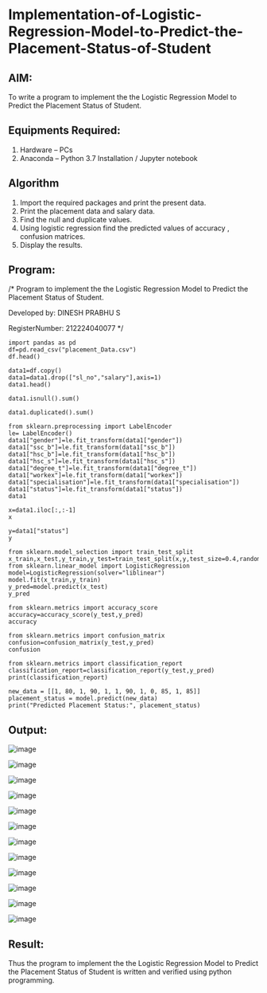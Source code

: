 # Implementation-of-Logistic-Regression-Model-to-Predict-the-Placement-Status-of-Student

## AIM:
To write a program to implement the the Logistic Regression Model to Predict the Placement Status of Student.

## Equipments Required:
1. Hardware – PCs
2. Anaconda – Python 3.7 Installation / Jupyter notebook

## Algorithm
1. Import the required packages and print the present data.
2. Print the placement data and salary data.
3. Find the null and duplicate values.
4. Using logistic regression find the predicted values of accuracy , confusion matrices.
5. Display the results. 

## Program:
/*
Program to implement the the Logistic Regression Model to Predict the Placement Status of Student.

Developed by: DINESH PRABHU S

RegisterNumber: 212224040077
*/
```
import pandas as pd
df=pd.read_csv("placement_Data.csv")
df.head()

data1=df.copy()
data1=data1.drop(["sl_no","salary"],axis=1)
data1.head()

data1.isnull().sum()

data1.duplicated().sum()

from sklearn.preprocessing import LabelEncoder
le= LabelEncoder()
data1["gender"]=le.fit_transform(data1["gender"])
data1["ssc_b"]=le.fit_transform(data1["ssc_b"])
data1["hsc_b"]=le.fit_transform(data1["hsc_b"])
data1["hsc_s"]=le.fit_transform(data1["hsc_s"])
data1["degree_t"]=le.fit_transform(data1["degree_t"])
data1["workex"]=le.fit_transform(data1["workex"])
data1["specialisation"]=le.fit_transform(data1["specialisation"])
data1["status"]=le.fit_transform(data1["status"])
data1

x=data1.iloc[:,:-1]
x

y=data1["status"]
y

from sklearn.model_selection import train_test_split
x_train,x_test,y_train,y_test=train_test_split(x,y,test_size=0.4,random_state=45)
from sklearn.linear_model import LogisticRegression
model=LogisticRegression(solver="liblinear")
model.fit(x_train,y_train)
y_pred=model.predict(x_test)
y_pred

from sklearn.metrics import accuracy_score
accuracy=accuracy_score(y_test,y_pred)
accuracy

from sklearn.metrics import confusion_matrix
confusion=confusion_matrix(y_test,y_pred)
confusion

from sklearn.metrics import classification_report
classification_report=classification_report(y_test,y_pred)
print(classification_report)

new_data = [[1, 80, 1, 90, 1, 1, 90, 1, 0, 85, 1, 85]]
placement_status = model.predict(new_data)
print("Predicted Placement Status:", placement_status)
```

## Output:
![image](https://github.com/user-attachments/assets/439ea739-c13a-47c4-84a1-f07074d20ca0)

![image](https://github.com/user-attachments/assets/fa27b438-3832-4599-8dff-fbaaf3a6c842)

![image](https://github.com/user-attachments/assets/91efc5f8-562f-4dae-91cf-da1c07ef5270)

![image](https://github.com/user-attachments/assets/03da175f-5983-494b-a6fc-fa2b4db704d0)

![image](https://github.com/user-attachments/assets/d49d93f2-5204-407a-aced-824497c4b19c)

![image](https://github.com/user-attachments/assets/0e196b4a-458d-40c4-8105-d300f2f6e3f1)

![image](https://github.com/user-attachments/assets/401e0c36-022e-4738-8fe5-6c50d6b634ff)

![image](https://github.com/user-attachments/assets/1b89d43e-2386-482c-8e4e-ec31f1fdf388)

![image](https://github.com/user-attachments/assets/55d39fde-6b45-43a6-8d23-a3fa914f0069)

![image](https://github.com/user-attachments/assets/14f77481-1309-461f-808f-df4349e23649)

![image](https://github.com/user-attachments/assets/6a98442c-6d01-46c9-921d-1e24f3035917)

![image](https://github.com/user-attachments/assets/0eb3966c-ad79-4fd3-bcb8-5adb8b44a827)


## Result:
Thus the program to implement the the Logistic Regression Model to Predict the Placement Status of Student is written and verified using python programming.

